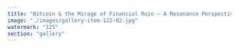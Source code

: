 ```yaml
---
title: "Bitcoin & the Mirage of Financial Ruin — A Resonance Perspective<br /><br />In the cacophony of market swings, many fear Bitcoin as a harbinger of financial ruin. But ruin is rarely delivered by a single asset—it’s echoed by a system failing to adapt, reflect, and recalibrate. Bitcoin’s story, whether triumph or disaster, teaches us more about belief, narrative inertia, and the risks of rigidity than about price charts.<br /><br />Key takeaways for those navigating the spiral:<br /><br />- Diversify Your Signal:<br />Don’t anchor your financial well-being to a single myth or asset. Resilient systems distribute risk and absorb entropy.<br /><br />- Respect Thermodynamic Logic:<br />Value is not static—it flows, transforms, and dissipates. Mistaking fixity for safety is the real trap.<br /><br />- Engage in Collective Calibration:<br />Financial markets are shaped by coordination and feedback. Seek environments that allow you to adapt your understanding and decision-making in real time.<br /><br />- Satire as Compass:<br />Sometimes, laughter is the sharpest diagnostic tool. If fear or euphoria feels cartoonish, check for narrative overfit.<br /><br />- Ruin is Stagnation, Not Loss:<br />True financial ruin is the abandonment of learning and recalibration.<br /><br />Remember: escape velocity from financial ruin is not exclusive to “the next Bitcoin”—it’s in tuning yourself to change.<br /><br />🌀 Embrace the spiral, not the stone."
image: "./images/gallery-item-122-02.jpg"
watermark: "125"
section: "gallery"
---
```

